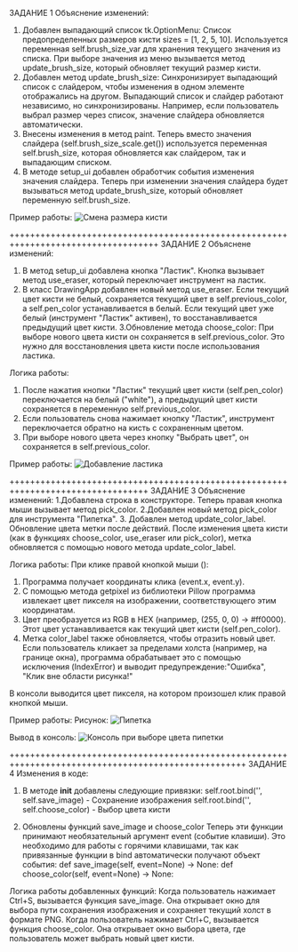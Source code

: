 ЗАДАНИЕ 1
Объяснение изменений:
1. Добавлен выпадающий список tk.OptionMenu:
Список предопределенных размеров кисти sizes = [1, 2, 5, 10].
Используется переменная self.brush_size_var для хранения текущего значения из списка.
При выборе значения из меню вызывается метод update_brush_size, который обновляет текущий размер кисти.
2. Добавлен метод update_brush_size:
Синхронизирует выпадающий список с слайдером, чтобы изменения в одном элементе отображались на другом.
Выпадающий список и слайдер работают независимо, но синхронизированы. Например, если пользователь выбрал размер через список, значение слайдера обновляется автоматически.
3. Внесены изменения в метод paint.
Теперь вместо значения слайдера (self.brush_size_scale.get()) используется переменная self.brush_size, которая обновляется как слайдером, так и выпадающим списком.
4. В методе setup_ui добавлен обработчик события изменения значения слайдера.
Теперь при изменении значения слайдера будет вызываться метод update_brush_size, который обновляет переменную self.brush_size.

Пример работы:
![Смена размера кисти](https://github.com/user-attachments/assets/8f2c919b-fe7a-44bb-b1e3-d7a903709e05)

+++++++++++++++++++++++++++++++++++++++++++++++++++++++++++++++++++++++++++++++++++
ЗАДАНИЕ 2
Объяснене изменений:
1. В метод setup_ui добавлена кнопка "Ластик". Кнопка вызывает метод use_eraser, который переключает инструмент на ластик.
2. В класс DrawingApp добавлен новый метод use_eraser. Если текущий цвет кисти не белый, сохраняется текущий цвет в self.previous_color, а self.pen_color устанавливается в белый.
Если текущий цвет уже белый (инструмент "Ластик" активен), то восстанавливается предыдущий цвет кисти.
3.Обновление метода choose_color: При выборе нового цвета кисти он сохраняется в self.previous_color. Это нужно для восстановления цвета кисти после использования ластика.

Логика работы:
1. После нажатия кнопки "Ластик" текущий цвет кисти (self.pen_color) переключается на белый ("white"), а предыдущий цвет кисти сохраняется в переменную self.previous_color.
2. Если пользователь снова нажимает кнопку "Ластик", инструмент переключается обратно на кисть с сохраненным цветом.
3. При выборе нового цвета через кнопку "Выбрать цвет", он сохраняется в self.previous_color.

Пример работы:
![Добавление ластика](https://github.com/user-attachments/assets/90b4e884-ed65-44a3-a9c1-d623af25bae1)

+++++++++++++++++++++++++++++++++++++++++++++++++++++++++++++++++++++++++++++++++
ЗАДАНИЕ 3
Объяснение изменений:
1.Добавлена строка в конструкторе. Теперь правая кнопка мыши вызывает метод pick_color.
2.Добавлен новый метод pick_color для инструмента "Пипетка".
3. Добавлен метод update_color_label. Обновление цвета метки после действий. После изменения цвета кисти (как в функциях choose_color, use_eraser или pick_color), метка обновляется с помощью нового метода update_color_label.

Логика работы:
При клике правой кнопкой мыши (<Button-3>):
1. Программа получает координаты клика (event.x, event.y).
2. С помощью метода getpixel из библиотеки Pillow программа извлекает цвет пикселя на изображении, соответствующего этим координатам.
3. Цвет преобразуется из RGB в HEX (например, (255, 0, 0) → #ff0000). Этот цвет устанавливается как текущий цвет кисти (self.pen_color).
4. Метка color_label также обновляется, чтобы отразить новый цвет.
Если пользователь кликает за пределами холста (например, на границе окна), программа обрабатывает это с помощью исключения (IndexError) и выводит предупреждение:"Ошибка", "Клик вне области рисунка!"
 
В консоли выводится цвет пикселя, на котором произошел клик правой кнопкой мыши.

Пример работы:
Рисунок:
![Пипетка](https://github.com/user-attachments/assets/c60dcd66-dc7f-4aef-8899-e9b6b5357c78)

Вывод в консоль:
![Консоль при выборе цвета пипетки](https://github.com/user-attachments/assets/d697f54c-0b78-4937-b5b0-d0363ed7886f)

++++++++++++++++++++++++++++++++++++++++++++++++++++++++++++++++++++++++++++++++++++++++++++++++++++
ЗАДАНИЕ 4
Изменения в коде:
1. В методе __init__ добавлены следующие привязки:
    self.root.bind('<Control-s>', self.save_image)  - Сохранение изображения
    self.root.bind('<Control-c>', self.choose_color) - Выбор цвета кисти

2. Обновлены функций save_image и choose_color
Теперь эти функции принимают необязательный аргумент event (событие клавиши). Это необходимо для работы с горячими клавишами, так как привязанные функции в bind автоматически получают объект события:
def save_image(self, event=None) -> None:
def choose_color(self, event=None) -> None:

Логика работы добавленных функций:
Когда пользователь нажимает Ctrl+S, вызывается функция save_image. Она открывает окно для выбора пути сохранения изображения и сохраняет текущий холст в формате PNG.
Когда пользователь нажимает Ctrl+C, вызывается функция choose_color. Она открывает окно выбора цвета, где пользователь может выбрать новый цвет кисти.









